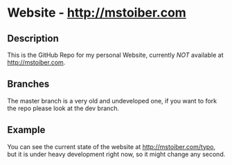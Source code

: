 Website - http://mstoiber.com
=======

## Description
This is the GitHub Repo for my personal Website, currently *NOT* available at http://mstoiber.com. 

## Branches
The master branch is a very old and undeveloped one, if you want to fork the repo please look at the dev branch.

## Example
You can see the current state of the website at http://mstoiber.com/typo, but it is under heavy development right now, so it might change any second. 
